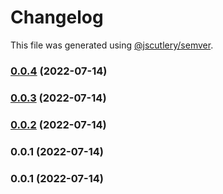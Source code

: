 # Changelog

This file was generated using [@jscutlery/semver](https://github.com/jscutlery/semver).

### [0.0.4](https://github.com/yurikrupnik/nx-go-playground/compare/my_rust_app-0.0.3...my_rust_app-0.0.4) (2022-07-14)

### [0.0.3](https://github.com/yurikrupnik/nx-go-playground/compare/my_rust_app-0.0.2...my_rust_app-0.0.3) (2022-07-14)

### [0.0.2](https://github.com/yurikrupnik/nx-go-playground/compare/my_rust_app-0.0.1...my_rust_app-0.0.2) (2022-07-14)

### 0.0.1 (2022-07-14)

### 0.0.1 (2022-07-14)

